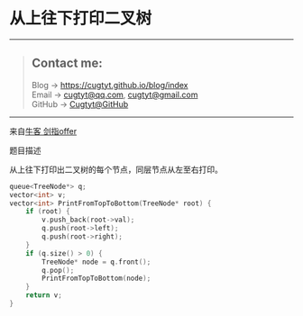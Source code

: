 # 从上往下打印二叉树

---
> ## Contact me:
> Blog -> <https://cugtyt.github.io/blog/index>  
> Email -> <cugtyt@qq.com>, <cugtyt@gmail.com>  
> GitHub -> [Cugtyt@GitHub](https://github.com/Cugtyt)

---

来自[牛客 剑指offer](https://www.nowcoder.com/)

题目描述

从上往下打印出二叉树的每个节点，同层节点从左至右打印。

``` c++
queue<TreeNode*> q;
vector<int> v;
vector<int> PrintFromTopToBottom(TreeNode* root) {
    if (root) {
        v.push_back(root->val);
        q.push(root->left);
        q.push(root->right);
    }
    if (q.size() > 0) {
        TreeNode* node = q.front();
        q.pop();
        PrintFromTopToBottom(node);
    }
    return v;
}
```